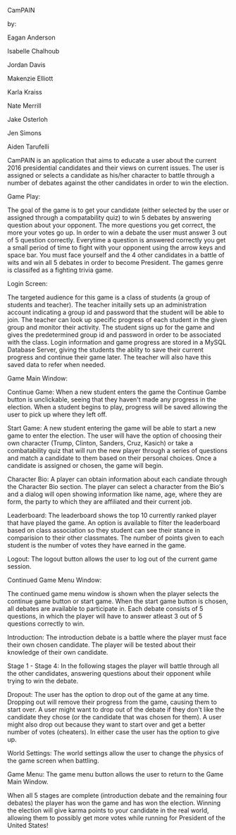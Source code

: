 
CamPAIN

by: 

Eagan Anderson

Isabelle Chalhoub

Jordan Davis

Makenzie Elliott

Karla Kraiss

Nate Merrill 

Jake Osterloh

Jen Simons

Aiden Tarufelli





CamPAIN is an application that aims to educate a user about the current 2016 presidential candidates and their 
views on current issues. The user is assigned or selects a candidate as his/her character to battle through a number 
of debates against the other candidates in order to win the election. 



Game Play:

  The goal of the game is to get your candidate (either selected by the user or assigned through a compatability quiz) to win 5 
debates by answering question about your opponent. The more questions you get correct, the more your votes go up. In order to win
a debate the user must answer 3 out of 5 question correctly. Everytime a question is answered correctly you get a small period of 
time to fight with your opponent using the arrow keys and space bar. You must face yourself and the 4 other candidates in a battle 
of wits and win all 5 debates in order to become President. The games genre is classifed as a fighting trivia game. 
  
Login Screen:

  The targeted audience for this game is a class of students (a group of students and teacher). The teacher initailly sets up an 
administration account indicating a group id and password that the student will be able to join. The teacher can look up specific 
progress of each student in the given group and monitor their activity. 
  The student signs up for the game and gives the predetermined group id and password in order to be associated with the class. 
Login information and game progress are stored in a MySQL Database Server, giving the students the ablity to save 
their current progress and continue their game later. The teacher will also have this saved data to refer when needed. 

Game Main Window:

  Continue Game: 
    When a new student enters the game the Continue Gambe button is unclickable, seeing that they haven't made any progress
  in the election. When a student begins to play, progress will be saved allowing the user to pick up where they left off. 
  
  Start Game: 
    A new student entering the game will be able to start a new game to enter the election. The user will have the option
  of choosing their own character (Trump, Clinton, Sanders, Cruz, Kasich) or take a combatability quiz that will run the 
  new player through a series of questions and match a candidate to them based on their personal choices. Once a candidate 
  is assigned or chosen, the game will begin. 
  
  Character Bio:
    A player can obtain information about each candiate through the Character Bio section. The player can select a character 
  from the Bio's and a dialog will open showing information like name, age, where they are form, the party to which they are 
  affiliated and their current job.
  
  Leaderboard:
    The leaderboard shows the top 10 currently ranked player that have played the game. An option is available to filter the 
  leaderboard based on class association so they student can see their stance in comparision to their other classmates. The 
  number of points given to each student is the number of votes they have earned in the game. 
  
  Logout:
    The logout button allows the user to log out of the current game session. 
  
Continued Game Menu Window:
  
  The continued game menu window is shown when the player selects the continue game button or start game. When the start game 
  button is chosen, all debates are available to participate in. Each debate consists of 5 questions, in which the player will
  have to answer atleast 3 out of 5 questions correctly to win. 
  
  Introduction:
    The introduction debate is a battle where the player must face their own chosen candidate. The player will be tested about
  their knowledge of their own candidate. 
  
  Stage 1 - Stage 4:
    In the following stages the player will battle through all the other candidates, answering questions about their opponent
  while trying to win the debate. 
  
  Dropout:
    The user has the option to drop out of the game at any time. Dropping out will remove their progress from the game, causing them
  to start over. A user might want to drop out of the debate if they don't like the candidate they chose (or the candidate that was
  chosen for them). A user might also drop out because they want to start over and get a better number of votes (cheaters). In either
  case the user has the option to give up. 
  
  World Settings:
    The world settings allow the user to change the physics of the game screen when battling. 
    
  Game Menu:
    The game menu button allows the user to return to the Game Main Window. 
  
  
  
  When all 5 stages are complete (introduction debate and the remaining four debates) the player has won the game and has won the 
election. Winning the election will give karma points to your candidate in the real world, allowing them to possibly get more votes 
while running for President of the United States!
